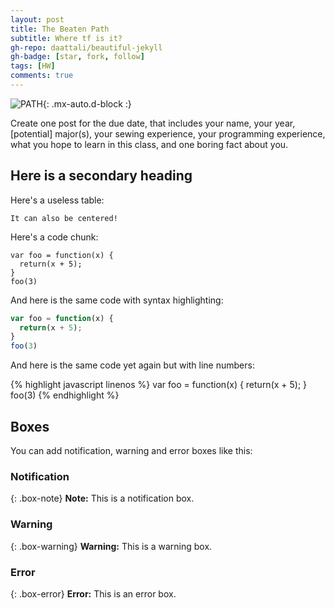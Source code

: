 ```yaml
---
layout: post
title: The Beaten Path
subtitle: Where tf is it?
gh-repo: daattali/beautiful-jekyll
gh-badge: [star, fork, follow]
tags: [HW]
comments: true
---
```

![PATH](https://DMMeyers.github.io/assets/img/path.jpg){: .mx-auto.d-block :}

Create one post for the due date, that includes your name, your year, [potential] major(s), your sewing experience, your programming experience, what you hope to learn in this class, and one boring fact about you.

## Here is a secondary heading

Here's a useless table:





~~~
It can also be centered!
~~~



Here's a code chunk:

~~~
var foo = function(x) {
  return(x + 5);
}
foo(3)
~~~

And here is the same code with syntax highlighting:

```javascript
var foo = function(x) {
  return(x + 5);
}
foo(3)
```

And here is the same code yet again but with line numbers:

{% highlight javascript linenos %}
var foo = function(x) {
  return(x + 5);
}
foo(3)
{% endhighlight %}

## Boxes
You can add notification, warning and error boxes like this:

### Notification

{: .box-note}
**Note:** This is a notification box.

### Warning

{: .box-warning}
**Warning:** This is a warning box.

### Error

{: .box-error}
**Error:** This is an error box.
